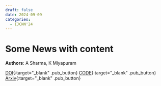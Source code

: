 ```yaml
---
draft: false
date: 2024-09-09 
categories:
  - IJCNN'24
---
```


# Some News with content

**Authors**: A Sharma, K Miyapuram

[DOI](https://doi.org/10.1109/IJCNN60899.2024.10650562){:target="_blank" .pub_button}
[CODE](https://github.com/anp-scp/fast_bci){:target="_blank" .pub_button}
[Arxiv](https://arxiv.org/abs/2404.15350){:target="_blank" .pub_button}